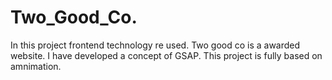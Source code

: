 # Two_Good_Co.
In this project frontend technology re used. Two good co is a awarded website. I have developed a concept of GSAP. This project is fully based on amnimation.
